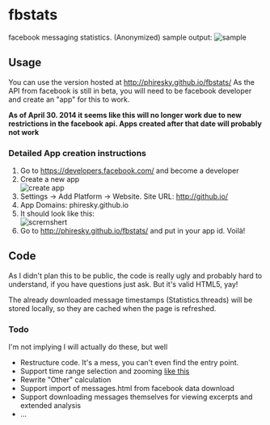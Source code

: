 fbstats
=======

facebook messaging statistics.
(Anonymized) sample output:
![sample](http://i.imgur.com/QuUJ3cc.png)

Usage
-----
You can use the version hosted at http://phiresky.github.io/fbstats/
As the API from facebook is still in beta, you will need to be facebook developer and create an "app" for this to work.

**As of April 30. 2014 it seems like this will no longer work due to new restrictions in the facebook api. Apps created after that date will probably not work**

### Detailed App creation instructions

1. Go to https://developers.facebook.com/ and become a developer
2. Create a new app  
  ![create app](http://i.imgur.com/KTHXIsE.png)
3. Settings -> Add Platform -> Website. Site URL: http://github.io/
4. App Domains: phiresky.github.io
5. It should look like this:  
  ![scrernshert](http://i.imgur.com/UESItDP.png)
6. Go to http://phiresky.github.io/fbstats/ and put in your app id. Voilà!

Code
------
As I didn't plan this to be public, the code is really ugly and probably hard to understand, if you have questions just ask. But it's valid HTML5, yay!

The already downloaded message timestamps (Statistics.threads) will be stored locally, so they are cached when the page is refreshed.

### Todo
I'm not implying I will actually do these, but well 
* Restructure code. It's a mess, you can't even find the entry point.
* Support time range selection and zooming [like this](http://www.pureexample.com/jquery-flot/zooming-chart.html)
* Rewrite "Other" calculation
* Support import of messages.html from facebook data download
* Support downloading messages themselves for viewing excerpts and extended analysis
* ...
